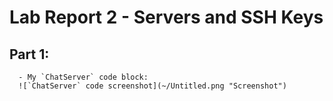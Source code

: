 # Lab Report 2 - Servers and SSH Keys

## Part 1:
      - My `ChatServer` code block:
      ![`ChatServer` code screenshot](~/Untitled.png "Screenshot")

